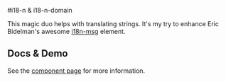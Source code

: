 #i18-n & i18-n-domain

This magic duo helps with translating strings.
It's my try to enhance Eric Bidelman's awesome [i18n-msg](https://github.com/ebidel/i18n-msg) element.

## Docs & Demo

See the [component page](https://pkaske.github.io/i18-n/) for more information.
